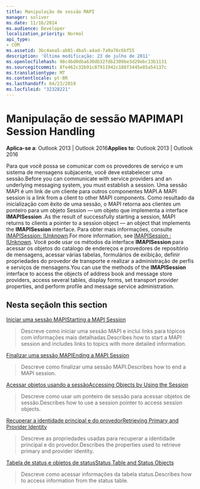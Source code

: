```yaml
---
title: Manipulação de sessão MAPI
manager: soliver
ms.date: 11/16/2014
ms.audience: Developer
localization_priority: Normal
api_type:
- COM
ms.assetid: 3bc4aea5-ab01-4ba5-a4ad-7a9a76c6bf55
description: 'Última modificação: 23 de julho de 2011'
ms.openlocfilehash: 98c4bd0dba630db32fdb2309be3d29ebc13b1131
ms.sourcegitcommit: 8fe462c32b91c87911942c188f3445e85a54137c
ms.translationtype: MT
ms.contentlocale: pt-BR
ms.lasthandoff: 04/23/2019
ms.locfileid: "32328221"
---
```

# <a name="mapi-session-handling"></a><span data-ttu-id="f5931-103">Manipulação de sessão MAPI</span><span class="sxs-lookup"><span data-stu-id="f5931-103">MAPI Session Handling</span></span>

  
  
<span data-ttu-id="f5931-104">**Aplica-se a**: Outlook 2013 | Outlook 2016</span><span class="sxs-lookup"><span data-stu-id="f5931-104">**Applies to**: Outlook 2013 | Outlook 2016</span></span> 
  
<span data-ttu-id="f5931-105">Para que você possa se comunicar com os provedores de serviço e um sistema de mensagens subjacente, você deve estabelecer uma sessão.</span><span class="sxs-lookup"><span data-stu-id="f5931-105">Before you can communicate with service providers and an underlying messaging system, you must establish a session.</span></span> <span data-ttu-id="f5931-106">Uma sessão MAPI é um link de um cliente para outros componentes MAPI.</span><span class="sxs-lookup"><span data-stu-id="f5931-106">A MAPI session is a link from a client to other MAPI components.</span></span> <span data-ttu-id="f5931-107">Como resultado da inicialização com êxito de uma sessão, o MAPI retorna aos clientes um ponteiro para um objeto Session — um objeto que implementa a interface **IMAPISession** .</span><span class="sxs-lookup"><span data-stu-id="f5931-107">As the result of successfully starting a session, MAPI returns to clients a pointer to a session object — an object that implements the **IMAPISession** interface.</span></span> <span data-ttu-id="f5931-108">Para obter mais informações, consulte [IMAPISession: IUnknown](imapisessioniunknown.md).</span><span class="sxs-lookup"><span data-stu-id="f5931-108">For more information, see [IMAPISession : IUnknown](imapisessioniunknown.md).</span></span> <span data-ttu-id="f5931-109">Você pode usar os métodos da interface **IMAPISession** para acessar os objetos do catálogo de endereços e provedores de repositório de mensagens, acessar várias tabelas, formulários de exibição, definir propriedades do provedor de transporte e realizar a administração de perfis e serviços de mensagens.</span><span class="sxs-lookup"><span data-stu-id="f5931-109">You can use the methods of the **IMAPISession** interface to access the objects of address book and message store providers, access several tables, display forms, set transport provider properties, and perform profile and message service administration.</span></span> 
  
## <a name="in-this-section"></a><span data-ttu-id="f5931-110">Nesta seção</span><span class="sxs-lookup"><span data-stu-id="f5931-110">In this section</span></span>

[<span data-ttu-id="f5931-111">Iniciar uma sessão MAPI</span><span class="sxs-lookup"><span data-stu-id="f5931-111">Starting a MAPI Session</span></span>](starting-a-mapi-session.md)
  
> <span data-ttu-id="f5931-112">Descreve como iniciar uma sessão MAPI e inclui links para tópicos com informações mais detalhadas.</span><span class="sxs-lookup"><span data-stu-id="f5931-112">Describes how to start a MAPI session and includes links to topics with more detailed information.</span></span>
    
[<span data-ttu-id="f5931-113">Finalizar uma sessão MAPI</span><span class="sxs-lookup"><span data-stu-id="f5931-113">Ending a MAPI Session</span></span>](ending-a-mapi-session.md)
  
> <span data-ttu-id="f5931-114">Descreve como finalizar uma sessão MAPI.</span><span class="sxs-lookup"><span data-stu-id="f5931-114">Describes how to end a MAPI session.</span></span>
    
[<span data-ttu-id="f5931-115">Acessar objetos usando a sessão</span><span class="sxs-lookup"><span data-stu-id="f5931-115">Accessing Objects by Using the Session</span></span>](accessing-objects-by-using-the-session.md)
  
> <span data-ttu-id="f5931-116">Descreve como usar um ponteiro de sessão para acessar objetos de sessão.</span><span class="sxs-lookup"><span data-stu-id="f5931-116">Describes how to use a session pointer to access session objects.</span></span>
    
[<span data-ttu-id="f5931-117">Recuperar a identidade principal e do provedor</span><span class="sxs-lookup"><span data-stu-id="f5931-117">Retrieving Primary and Provider Identity</span></span>](retrieving-primary-and-provider-identity.md)
  
> <span data-ttu-id="f5931-118">Descreve as propriedades usadas para recuperar a identidade principal e do provedor.</span><span class="sxs-lookup"><span data-stu-id="f5931-118">Describes the properties used to retrieve primary and provider identity.</span></span>
    
[<span data-ttu-id="f5931-119">Tabela de status e objetos de status</span><span class="sxs-lookup"><span data-stu-id="f5931-119">Status Table and Status Objects</span></span>](status-table-and-status-objects.md)
  
> <span data-ttu-id="f5931-120">Descreve como acessar informações da tabela status.</span><span class="sxs-lookup"><span data-stu-id="f5931-120">Describes how to access information from the status table.</span></span>
    

